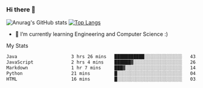 ### Hi there 👋

![Anurag's GitHub stats](https://github-readme-stats.vercel.app/api?username=MatteoIorio11&show_icons=true&theme=dark) 
[![Top Langs](https://github-readme-stats.vercel.app/api/top-langs/?username=MatteoIorio11&theme=dark)](https://github.com/MatteoIorio11/github-readme-stats)

- 🌱 I’m currently learning Engineering and Computer Science :)

<!--
**MatteoIorio11/MatteoIorio11** is a ✨ _special_ ✨ repository because its `README.md` (this file) appears on your GitHub profile.

Here are some ideas to get you started:

- 🔭 I’m currently working on ...
- 🌱 I’m currently learning ...
- 👯 I’m looking to collaborate on ...
- 🤔 I’m looking for help with ...
- 💬 Ask me about ...
- 📫 How to reach me: ...
- 😄 Pronouns: ...
- ⚡ Fun fact: ...
-->
My Stats
<!--START_SECTION:waka-->

```txt
Java                    3 hrs 26 mins   ███████████░░░░░░░░░░░░░░   43.89 %
JavaScript              2 hrs 4 mins    ██████▓░░░░░░░░░░░░░░░░░░   26.35 %
Markdown                1 hr 7 mins     ███▓░░░░░░░░░░░░░░░░░░░░░   14.40 %
Python                  21 mins         █░░░░░░░░░░░░░░░░░░░░░░░░   04.56 %
HTML                    16 mins         █░░░░░░░░░░░░░░░░░░░░░░░░   03.45 %
```

<!--END_SECTION:waka-->
